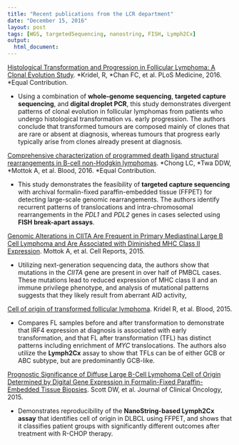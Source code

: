 ```yaml
---
title: "Recent publications from the LCR department"
date: "December 15, 2016"
layout: post
tags: [WGS, targetedSequencing, nanostring, FISH, Lymph2Cx]
output:
  html_document:
---
```


[Histological Transformation and Progression in Follicular Lymphoma: A Clonal Evolution Study](http://journals.plos.org/plosmedicine/article?id=10.1371/journal.pmed.1002197). \*Kridel, R, \*Chan FC, et al. PLoS Medicine, 2016. \*Equal Contribution.

  * Using a combination of **whole-genome sequencing**, **targeted capture sequencing**, and **digital droplet PCR**, this study demonstrates divergent patterns of clonal evolution in follicular lymphomas from patients who undergo histological transformation vs. early progression. The authors conclude that transformed tumours are composed mainly of clones that are rare or absent at diagnosis, whereas tumours that progress early typically arise from clones already present at diagnosis.
  
[Comprehensive characterization of programmed death ligand structural rearrangements in B-cell non-Hodgkin lymphomas](https://www.ncbi.nlm.nih.gov/pubmed/27268263). \*Chong LC, \*Twa DDW, \*Mottok A, et al. Blood, 2016. \*Equal Contribution.

  * This study demonstrates the feasibility of **targeted capture sequencing** with archival formalin-fixed paraffin-embedded tissue (FFPET) for detecting large-scale genomic rearrangements. The authors identify recurrent patterns of translocations and intra-chromosomal rearrangements in the *PDL1* and *PDL2* genes in cases selected using **FISH break-apart assays**.
  
[Genomic Alterations in CIITA Are Frequent in Primary Mediastinal Large B Cell Lymphoma and Are Associated with Diminished MHC Class II Expression](https://www.ncbi.nlm.nih.gov/pubmed/26549456). Mottok A, et al. Cell Reports, 2015.

  * Utilizing next-generation sequencing data, the authors show that mutations in the *CIITA* gene are present in over half of PMBCL cases. These mutations lead to reduced expression of MHC class II and an immune privilege phenotype, and analysis of mutational patterns suggests that they likely result from aberrant AID activity, 

[Cell of origin of transformed follicular lymphoma](https://www.ncbi.nlm.nih.gov/pubmed/26307535). Kridel R, et al. Blood, 2015.

  * Compares FL samples before and after transformation to demonstrate that IRF4 expression at diagnosis is associated with early transformation, and that FL after transformation (TFL) has distinct patterns including enrichment of *MYC* translocations. The authors also utilize the **Lymph2Cx** assay to show that TFLs can be of either GCB or ABC subtype, but are predominantly GCB-like.

[Prognostic Significance of Diffuse Large B-Cell Lymphoma Cell of Origin Determined by Digital Gene Expression in Formalin-Fixed Paraffin-Embedded Tissue Biopsies](https://www.ncbi.nlm.nih.gov/pubmed/26240231). Scott DW, et al. Journal of Clinical Oncology, 2015.

  * Demonstrates reproducibility of the **NanoString-based Lymph2Cx assay** that identifies cell of origin in DLBCL using FFPET, and shows that it classifies patient groups with significantly different outcomes after treatment with R-CHOP therapy.

